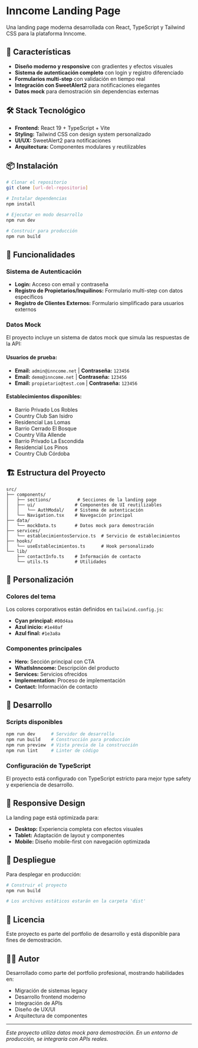# Inncome Landing Page

Una landing page moderna desarrollada con React, TypeScript y Tailwind CSS para la plataforma Inncome.

## 🚀 Características

- **Diseño moderno y responsive** con gradientes y efectos visuales
- **Sistema de autenticación completo** con login y registro diferenciado
- **Formularios multi-step** con validación en tiempo real
- **Integración con SweetAlert2** para notificaciones elegantes
- **Datos mock** para demostración sin dependencias externas

## 🛠️ Stack Tecnológico

- **Frontend:** React 19 + TypeScript + Vite
- **Styling:** Tailwind CSS con design system personalizado
- **UI/UX:** SweetAlert2 para notificaciones
- **Arquitectura:** Componentes modulares y reutilizables

## 📦 Instalación

```bash
# Clonar el repositorio
git clone [url-del-repositorio]

# Instalar dependencias
npm install

# Ejecutar en modo desarrollo
npm run dev

# Construir para producción
npm run build
```

## 🎯 Funcionalidades

### Sistema de Autenticación
- **Login:** Acceso con email y contraseña
- **Registro de Propietarios/Inquilinos:** Formulario multi-step con datos específicos
- **Registro de Clientes Externos:** Formulario simplificado para usuarios externos

### Datos Mock
El proyecto incluye un sistema de datos mock que simula las respuestas de la API:

#### Usuarios de prueba:
- **Email:** `admin@inncome.net` | **Contraseña:** `123456`
- **Email:** `demo@inncome.net` | **Contraseña:** `123456`
- **Email:** `propietario@test.com` | **Contraseña:** `123456`

#### Establecimientos disponibles:
- Barrio Privado Los Robles
- Country Club San Isidro
- Residencial Las Lomas
- Barrio Cerrado El Bosque
- Country Villa Allende
- Barrio Privado La Escondida
- Residencial Los Pinos
- Country Club Córdoba

## 🏗️ Estructura del Proyecto

```
src/
├── components/
│   ├── sections/          # Secciones de la landing page
│   ├── ui/               # Componentes de UI reutilizables
│   │   └── AuthModal/    # Sistema de autenticación
│   └── Navigation.tsx    # Navegación principal
├── data/
│   └── mockData.ts       # Datos mock para demostración
├── services/
│   └── establecimientosService.ts  # Servicio de establecimientos
├── hooks/
│   └── useEstablecimientos.ts      # Hook personalizado
└── lib/
    ├── contactInfo.ts    # Información de contacto
    └── utils.ts          # Utilidades
```

## 🎨 Personalización

### Colores del tema
Los colores corporativos están definidos en `tailwind.config.js`:
- **Cyan principal:** `#00d4aa`
- **Azul inicio:** `#1e40af`
- **Azul final:** `#1e3a8a`

### Componentes principales
- **Hero:** Sección principal con CTA
- **WhatIsInncome:** Descripción del producto
- **Services:** Servicios ofrecidos
- **Implementation:** Proceso de implementación
- **Contact:** Información de contacto

## 🔧 Desarrollo

### Scripts disponibles
```bash
npm run dev      # Servidor de desarrollo
npm run build    # Construcción para producción
npm run preview  # Vista previa de la construcción
npm run lint     # Linter de código
```

### Configuración de TypeScript
El proyecto está configurado con TypeScript estricto para mejor type safety y experiencia de desarrollo.

## 📱 Responsive Design

La landing page está optimizada para:
- **Desktop:** Experiencia completa con efectos visuales
- **Tablet:** Adaptación de layout y componentes
- **Mobile:** Diseño mobile-first con navegación optimizada

## 🚀 Despliegue

Para desplegar en producción:

```bash
# Construir el proyecto
npm run build

# Los archivos estáticos estarán en la carpeta 'dist'
```

## 📄 Licencia

Este proyecto es parte del portfolio de desarrollo y está disponible para fines de demostración.

## 👨‍💻 Autor

Desarrollado como parte del portfolio profesional, mostrando habilidades en:
- Migración de sistemas legacy
- Desarrollo frontend moderno
- Integración de APIs
- Diseño de UX/UI
- Arquitectura de componentes

---

*Este proyecto utiliza datos mock para demostración. En un entorno de producción, se integraría con APIs reales.*